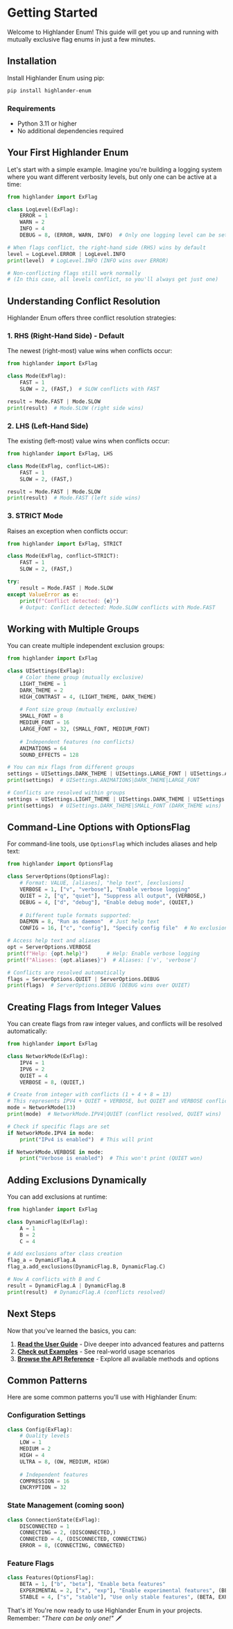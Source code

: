 # Getting Started

Welcome to Highlander Enum! This guide will get you up and running with mutually exclusive flag enums in just a few minutes.

## Installation

Install Highlander Enum using pip:

```bash
pip install highlander-enum
```

### Requirements

- Python 3.11 or higher
- No additional dependencies required

## Your First Highlander Enum

Let's start with a simple example. Imagine you're building a logging system where you want different verbosity levels, but only one can be active at a time:

```python
from highlander import ExFlag

class LogLevel(ExFlag):
    ERROR = 1
    WARN = 2
    INFO = 4
    DEBUG = 8, (ERROR, WARN, INFO)  # Only one logging level can be set

# When flags conflict, the right-hand side (RHS) wins by default
level = LogLevel.ERROR | LogLevel.INFO
print(level)  # LogLevel.INFO (INFO wins over ERROR)

# Non-conflicting flags still work normally
# (In this case, all levels conflict, so you'll always get just one)
```

## Understanding Conflict Resolution

Highlander Enum offers three conflict resolution strategies:

### 1. RHS (Right-Hand Side) - Default

The newest (right-most) value wins when conflicts occur:

```python
from highlander import ExFlag

class Mode(ExFlag):
    FAST = 1
    SLOW = 2, (FAST,)  # SLOW conflicts with FAST

result = Mode.FAST | Mode.SLOW
print(result)  # Mode.SLOW (right side wins)
```

### 2. LHS (Left-Hand Side)

The existing (left-most) value wins when conflicts occur:

```python
from highlander import ExFlag, LHS

class Mode(ExFlag, conflict=LHS):
    FAST = 1
    SLOW = 2, (FAST,)

result = Mode.FAST | Mode.SLOW  
print(result)  # Mode.FAST (left side wins)
```

### 3. STRICT Mode  

Raises an exception when conflicts occur:

```python
from highlander import ExFlag, STRICT

class Mode(ExFlag, conflict=STRICT):
    FAST = 1
    SLOW = 2, (FAST,)

try:
    result = Mode.FAST | Mode.SLOW
except ValueError as e:
    print(f"Conflict detected: {e}")
    # Output: Conflict detected: Mode.SLOW conflicts with Mode.FAST
```

## Working with Multiple Groups

You can create multiple independent exclusion groups:

```python
from highlander import ExFlag

class UISettings(ExFlag):
    # Color theme group (mutually exclusive)
    LIGHT_THEME = 1
    DARK_THEME = 2
    HIGH_CONTRAST = 4, (LIGHT_THEME, DARK_THEME)
    
    # Font size group (mutually exclusive)  
    SMALL_FONT = 8
    MEDIUM_FONT = 16
    LARGE_FONT = 32, (SMALL_FONT, MEDIUM_FONT)
    
    # Independent features (no conflicts)
    ANIMATIONS = 64
    SOUND_EFFECTS = 128

# You can mix flags from different groups
settings = UISettings.DARK_THEME | UISettings.LARGE_FONT | UISettings.ANIMATIONS
print(settings)  # UISettings.ANIMATIONS|DARK_THEME|LARGE_FONT

# Conflicts are resolved within groups
settings = UISettings.LIGHT_THEME | UISettings.DARK_THEME | UISettings.SMALL_FONT
print(settings)  # UISettings.DARK_THEME|SMALL_FONT (DARK_THEME wins)
```

## Command-Line Options with OptionsFlag

For command-line tools, use `OptionsFlag` which includes aliases and help text:

```python
from highlander import OptionsFlag

class ServerOptions(OptionsFlag):
    # Format: VALUE, [aliases], "help text", [exclusions]
    VERBOSE = 1, ["v", "verbose"], "Enable verbose logging"
    QUIET = 2, ["q", "quiet"], "Suppress all output", (VERBOSE,)
    DEBUG = 4, ["d", "debug"], "Enable debug mode", (QUIET,)
    
    # Different tuple formats supported:
    DAEMON = 8, "Run as daemon"  # Just help text
    CONFIG = 16, ["c", "config"], "Specify config file"  # No exclusions

# Access help text and aliases
opt = ServerOptions.VERBOSE
print(f"Help: {opt.help}")      # Help: Enable verbose logging
print(f"Aliases: {opt.aliases}")  # Aliases: ['v', 'verbose']

# Conflicts are resolved automatically
flags = ServerOptions.QUIET | ServerOptions.DEBUG
print(flags)  # ServerOptions.DEBUG (DEBUG wins over QUIET)
```

## Creating Flags from Integer Values

You can create flags from raw integer values, and conflicts will be resolved automatically:

```python
from highlander import ExFlag

class NetworkMode(ExFlag):
    IPV4 = 1
    IPV6 = 2
    QUIET = 4
    VERBOSE = 8, (QUIET,)

# Create from integer with conflicts (1 + 4 + 8 = 13)
# This represents IPV4 + QUIET + VERBOSE, but QUIET and VERBOSE conflict
mode = NetworkMode(13)
print(mode)  # NetworkMode.IPV4|QUIET (conflict resolved, QUIET wins)

# Check if specific flags are set
if NetworkMode.IPV4 in mode:
    print("IPv4 is enabled")  # This will print

if NetworkMode.VERBOSE in mode:
    print("Verbose is enabled")  # This won't print (QUIET won)
```

## Adding Exclusions Dynamically

You can add exclusions at runtime:

```python
from highlander import ExFlag

class DynamicFlag(ExFlag):
    A = 1
    B = 2  
    C = 4

# Add exclusions after class creation
flag_a = DynamicFlag.A
flag_a.add_exclusions(DynamicFlag.B, DynamicFlag.C)

# Now A conflicts with B and C
result = DynamicFlag.A | DynamicFlag.B
print(result)  # DynamicFlag.A (conflicts resolved)
```

## Next Steps

Now that you've learned the basics, you can:

1. **[Read the User Guide](user-guide.md)** - Dive deeper into advanced features and patterns
2. **[Check out Examples](examples.md)** - See real-world usage scenarios  
3. **[Browse the API Reference](api-reference.md)** - Explore all available methods and options

## Common Patterns

Here are some common patterns you'll use with Highlander Enum:

### Configuration Settings
```python
class Config(ExFlag):
    # Quality levels
    LOW = 1
    MEDIUM = 2
    HIGH = 4
    ULTRA = 8, (OW, MEDIUM, HIGH)
    
    # Independent features
    COMPRESSION = 16
    ENCRYPTION = 32
```

### State Management (coming soon)
```python  
class ConnectionState(ExFlag):
    DISCONNECTED = 1
    CONNECTING = 2, (DISCONNECTED,)
    CONNECTED = 4, (DISCONNECTED, CONNECTING)
    ERROR = 8, (CONNECTING, CONNECTED)
```

### Feature Flags
```python
class Features(OptionsFlag):
    BETA = 1, ["b", "beta"], "Enable beta features"
    EXPERIMENTAL = 2, ["x", "exp"], "Enable experimental features", (BETA,)
    STABLE = 4, ["s", "stable"], "Use only stable features", (BETA, EXPERIMENTAL)
```

That's it! You're now ready to use Highlander Enum in your projects. Remember: *"There can be only one!"* 🗡️